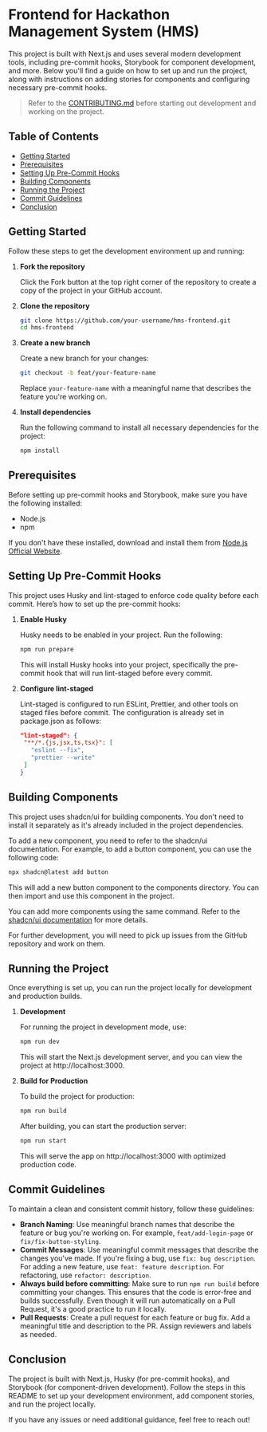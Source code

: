 # Frontend for Hackathon Management System (HMS)

This project is built with Next.js and uses several modern development tools, including pre-commit hooks, Storybook for component development, and more. Below you'll find a guide on how to set up and run the project, along with instructions on adding stories for components and configuring necessary pre-commit hooks.

> Refer to the [CONTRIBUTING.md](https://github.com/ComputerSocietyVITC/hms-frontend/blob/master/CONTRIBUTING.md) before starting out development and working on the project.

## Table of Contents

- [Getting Started](#getting-started)
- [Prerequisites](#prerequisites)
- [Setting Up Pre-Commit Hooks](#setting-up-pre-commit-hooks)
- [Building Components](#building-components)
- [Running the Project](#running-the-project)
- [Commit Guidelines](#commit-guidelines)
- [Conclusion](#conclusion)

## Getting Started

Follow these steps to get the development environment up and running:

1. **Fork the repository**

   Click the Fork button at the top right corner of the repository to create a copy of the project in your GitHub account.

2. **Clone the repository**

   ```bash
   git clone https://github.com/your-username/hms-frontend.git
   cd hms-frontend
   ```

3. **Create a new branch**

   Create a new branch for your changes:

   ```bash
   git checkout -b feat/your-feature-name
   ```

   Replace `your-feature-name` with a meaningful name that describes the feature you're working on.

4. **Install dependencies**

   Run the following command to install all necessary dependencies for the project:

   ```bash
   npm install
   ```

## Prerequisites

Before setting up pre-commit hooks and Storybook, make sure you have the following installed:

- Node.js
- npm

If you don't have these installed, download and install them from [Node.js Official Website](https://nodejs.org/).

## Setting Up Pre-Commit Hooks

This project uses Husky and lint-staged to enforce code quality before each commit. Here’s how to set up the pre-commit hooks:

1. **Enable Husky**

   Husky needs to be enabled in your project. Run the following:

   ```bash
   npm run prepare
   ```

   This will install Husky hooks into your project, specifically the pre-commit hook that will run lint-staged before every commit.

2. **Configure lint-staged**

   Lint-staged is configured to run ESLint, Prettier, and other tools on staged files before commit. The configuration is already set in package.json as follows:

   ```json
   "lint-staged": {
    "**/*.{js,jsx,ts,tsx}": [
      "eslint --fix",
      "prettier --write"
    ]
   }
   ```

## Building Components

This project uses shadcn/ui for building components. You don't need to install it separately as it's already included in the project dependencies.

To add a new component, you need to refer to the shadcn/ui documentation. For example, to add a button component, you can use the following code:

```bash
npx shadcn@latest add button
```

This will add a new button component to the components directory. You can then import and use this component in the project.

You can add more components using the same command. Refer to the [shadcn/ui documentation](https://ui.shadcn.com/docs) for more details.

For further development, you will need to pick up issues from the GitHub repository and work on them.

## Running the Project

Once everything is set up, you can run the project locally for development and production builds.

1. **Development**

   For running the project in development mode, use:

   ```bash
   npm run dev
   ```

   This will start the Next.js development server, and you can view the project at http://localhost:3000.

2. **Build for Production**

   To build the project for production:

   ```bash
   npm run build
   ```

   After building, you can start the production server:

   ```bash
   npm run start
   ```

   This will serve the app on http://localhost:3000 with optimized production code.

## Commit Guidelines

To maintain a clean and consistent commit history, follow these guidelines:

- **Branch Naming**: Use meaningful branch names that describe the feature or bug you're working on. For example, `feat/add-login-page` or `fix/fix-button-styling`.
- **Commit Messages**: Use meaningful commit messages that describe the changes you've made. If you're fixing a bug, use `fix: bug description`. For adding a new feature, use `feat: feature description`. For refactoring, use `refactor: description`.
- **Always build before committing**: Make sure to run `npm run build` before committing your changes. This ensures that the code is error-free and builds successfully. Even though it will run automatically on a Pull Request, it's a good practice to run it locally.
- **Pull Requests**: Create a pull request for each feature or bug fix. Add a meaningful title and description to the PR. Assign reviewers and labels as needed.

## Conclusion

The project is built with Next.js, Husky (for pre-commit hooks), and Storybook (for component-driven development). Follow the steps in this README to set up your development environment, add component stories, and run the project locally.

If you have any issues or need additional guidance, feel free to reach out!
